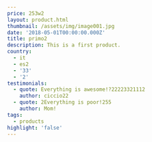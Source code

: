 ```yaml
---
price: 253w2
layout: product.html
thumbnail: /assets/img/image001.jpg
date: '2018-05-01T00:00:00.000Z'
title: primo2
description: This is a first product.
country:
  - it
  - es2
  - '33'
  - '2'
testimonials:
  - quote: Everything is awesome!?22223321112
    author: ciccio22
  - quote: 2Everything is poor!255
    author: Mom!
tags:
  - products
highlight: 'false'
---
```


